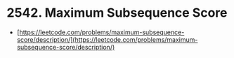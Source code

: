 # 2542. Maximum Subsequence Score

- [https://leetcode.com/problems/maximum-subsequence-score/description/](https://leetcode.com/problems/maximum-subsequence-score/description/)
